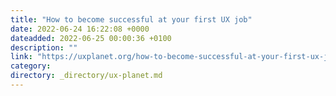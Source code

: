 ```yaml
---
title: "How to become successful at your first UX job"
date: 2022-06-24 16:22:08 +0000
dateadded: 2022-06-25 00:00:36 +0100
description: ""
link: "https://uxplanet.org/how-to-become-successful-at-your-first-ux-job-b92d36f17507?source=rss----819cc2aaeee0---4"
category:
directory: _directory/ux-planet.md
---
```

